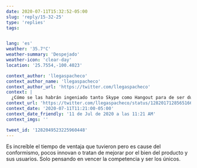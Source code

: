 ```yaml
---
date: 2020-07-11T15:32:52-05:00
slug: 'reply/15-32-25'
type: 'replies'
tags:


lang: 'es'
weather: '35.7°C'
weather-summary: 'Despejado'
weather-icon: 'clear-day'
location: '25.7554,-100.4023'

context_author: 'llegaspacheco'
context_author_name: 'llegaspacheco'
context_author_url: 'https://twitter.com/llegaspacheco'
context: |
  ¿Cómo se las habrán ingeniado tanto Skype como Hangout para de ser durante una década los referentes al momento de las videollamadas no ser ni de cerca opción en la cúspide de este servicio?
context_url: 'https://twitter.com/llegaspacheco/status/1282017128565166083?s=12'
context_date: '2020-07-11T11:21:00-05:00'
context_date_friendly: '11 de Jul de 2020 a las 11:21 AM'
context_imgs: ''

tweet_id: '1282049523225960448'
---
```

Es increíble el tiempo de ventaja que tuvieron pero es cause del conformismo, pocos innovan o tratan de mejorar por el bien del producto y sus usuarios. Solo pensando en vencer la competencia y ser los únicos.